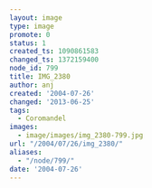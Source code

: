```yaml
---
layout: image
type: image
promote: 0
status: 1
created_ts: 1090861583
changed_ts: 1372159400
node_id: 799
title: IMG_2380
author: anj
created: '2004-07-26'
changed: '2013-06-25'
tags:
  - Coromandel
images:
  - image/images/img_2380-799.jpg
url: "/2004/07/26/img_2380/"
aliases:
  - "/node/799/"
date: '2004-07-26'
---
```


